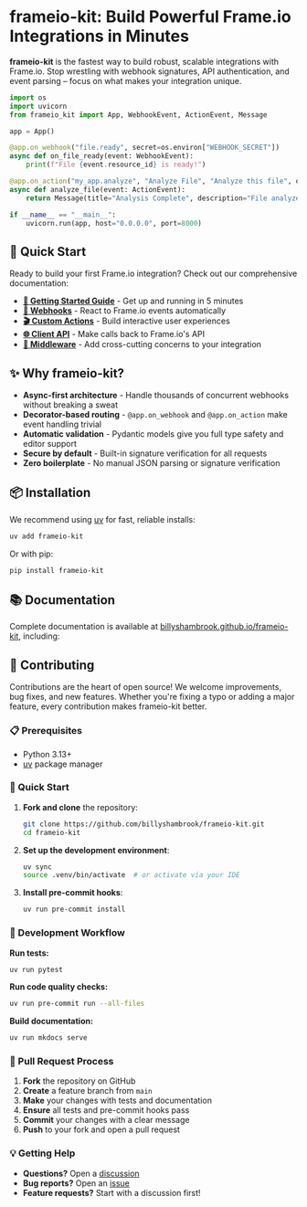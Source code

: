 # frameio-kit: Build Powerful Frame.io Integrations in Minutes

**frameio-kit** is the fastest way to build robust, scalable integrations with Frame.io. Stop wrestling with webhook signatures, API authentication, and event parsing – focus on what makes your integration unique.

```python
import os
import uvicorn
from frameio_kit import App, WebhookEvent, ActionEvent, Message

app = App()

@app.on_webhook("file.ready", secret=os.environ["WEBHOOK_SECRET"])
async def on_file_ready(event: WebhookEvent):
    print(f"File {event.resource_id} is ready!")

@app.on_action("my_app.analyze", "Analyze File", "Analyze this file", os.environ["ACTION_SECRET"])
async def analyze_file(event: ActionEvent):
    return Message(title="Analysis Complete", description="File analyzed successfully!")

if __name__ == "__main__":
    uvicorn.run(app, host="0.0.0.0", port=8000)
```

## 🚀 Quick Start

Ready to build your first Frame.io integration? Check out our comprehensive documentation:

- **[📖 Getting Started Guide](https://billyshambrook.github.io/frameio-kit/usage/getting_started/)** - Get up and running in 5 minutes
- **[🎣 Webhooks](https://billyshambrook.github.io/frameio-kit/usage/webhooks/)** - React to Frame.io events automatically  
- **[🎬 Custom Actions](https://billyshambrook.github.io/frameio-kit/usage/custom_actions/)** - Build interactive user experiences
- **[🌐 Client API](https://billyshambrook.github.io/frameio-kit/usage/client_api/)** - Make calls back to Frame.io's API
- **[🔄 Middleware](https://billyshambrook.github.io/frameio-kit/usage/middleware/)** - Add cross-cutting concerns to your integration

## ✨ Why frameio-kit?

- **Async-first architecture** - Handle thousands of concurrent webhooks without breaking a sweat
- **Decorator-based routing** - `@app.on_webhook` and `@app.on_action` make event handling trivial
- **Automatic validation** - Pydantic models give you full type safety and editor support
- **Secure by default** - Built-in signature verification for all requests
- **Zero boilerplate** - No manual JSON parsing or signature verification

## 📦 Installation

We recommend using [uv](https://docs.astral.sh/uv/) for fast, reliable installs:

```bash
uv add frameio-kit
```

Or with pip:
```bash
pip install frameio-kit
```

## 📚 Documentation

Complete documentation is available at [billyshambrook.github.io/frameio-kit](https://billyshambrook.github.io/frameio-kit/), including:

## 🤝 Contributing

Contributions are the heart of open source! We welcome improvements, bug fixes, and new features. Whether you're fixing a typo or adding a major feature, every contribution makes frameio-kit better.

### 📋 Prerequisites

- Python 3.13+
- [uv](https://docs.astral.sh/uv/) package manager

### 🚀 Quick Start

1. **Fork and clone** the repository:
   ```bash
   git clone https://github.com/billyshambrook/frameio-kit.git
   cd frameio-kit
   ```

2. **Set up the development environment**:
   ```bash
   uv sync
   source .venv/bin/activate  # or activate via your IDE
   ```

3. **Install pre-commit hooks**:
   ```bash
   uv run pre-commit install
   ```

### 🧪 Development Workflow

**Run tests:**
```bash
uv run pytest
```

**Run code quality checks:**
```bash
uv run pre-commit run --all-files
```

**Build documentation:**
```bash
uv run mkdocs serve
```

### 🔄 Pull Request Process

1. **Fork** the repository on GitHub
2. **Create** a feature branch from `main`
3. **Make** your changes with tests and documentation
4. **Ensure** all tests and pre-commit hooks pass
5. **Commit** your changes with a clear message
6. **Push** to your fork and open a pull request

### 💡 Getting Help

- **Questions?** Open a [discussion](https://github.com/billyshambrook/frameio-kit/discussions)
- **Bug reports?** Open an [issue](https://github.com/billyshambrook/frameio-kit/issues)
- **Feature requests?** Start with a discussion first!
